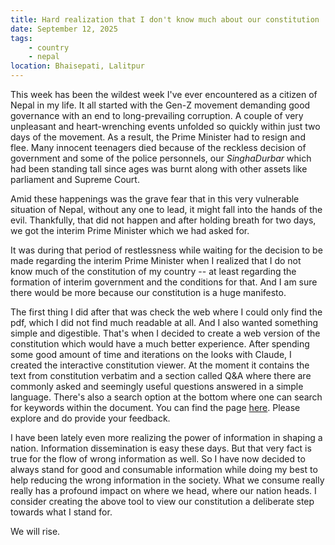 ```yaml
---
title: Hard realization that I don't know much about our constitution
date: September 12, 2025
tags:
    - country
    - nepal
location: Bhaisepati, Lalitpur
---
```


This week has been the wildest week I've ever encountered as a citizen of Nepal
in my life. It all started with the Gen-Z movement demanding good governance
with an end to long-prevailing corruption. A couple of very unpleasant and
heart-wrenching events unfolded so quickly within just two days of the
movement. As a result, the Prime Minister had to resign and flee. Many innocent
teenagers died because of the reckless decision of government and some of the
police personnels, our *SinghaDurbar* which had been standing tall since ages
was burnt along with other assets like parliament and Supreme Court.


Amid these happenings was the grave fear that in this very vulnerable situation
of Nepal, without any one to lead, it might fall into the hands of the evil.
Thankfully, that did not happen and after holding breath for two days, we got
the interim Prime Minister which we had asked for.


It was during that period of restlessness while waiting for the decision to be
made regarding the interim Prime Minister when I realized that I do not know
much of the constitution of my country -- at least regarding the formation of
interim government and the conditions for that. And I am sure there would be
more because our constitution is a huge manifesto.


The first thing I did after that was check the web where I could only find the
pdf, which I did not find much readable at all. And I also wanted something
simple and digestible. That's when I decided to create a web version of the
constitution which would have a much better experience. After spending some good
amount of time and iterations on the looks with Claude, I created the
interactive constitution viewer. At the moment it contains the text from
constitution verbatim and a section called Q&A where there are commonly asked
and seemingly useful questions answered in a simple language. There's also a
search option at the bottom where one can search for keywords within the document. You can
find the page [here](https://bewakes.com/constitution.html). Please explore and do provide
your feedback.


I have been lately even more realizing the power of information in shaping a
nation. Information dissemination is easy these days. But that very fact is
true for the flow of wrong information as well. So I have now decided to always stand for good and
consumable information while doing my best to help reducing the wrong
information in the society. What we consume really really has a profound impact
on where we head, where our nation heads. I consider creating the above tool to
view our constitution a deliberate step towards what I stand for.


We will rise.
